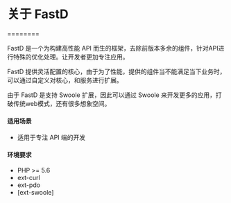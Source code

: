 # 关于 FastD 

========

FastD 是一个为构建高性能 API 而生的框架，去除前版本多余的组件，针对API进行特殊的优化处理。让开发者更加专注应用。

FastD 提供灵活配置的核心，由于为了性能，提供的组件当不能满足当下业务时，可以通过自定义对核心，和服务进行扩展。

由于 FastD 是支持 Swoole 扩展，因此可以通过 Swoole 来开发更多的应用，打破传统web模式，还有很多想象空间。

#### 适用场景

* 适用于专注 API 端的开发

#### 环境要求

* PHP >= 5.6
* ext-curl
* ext-pdo
* [ext-swoole]